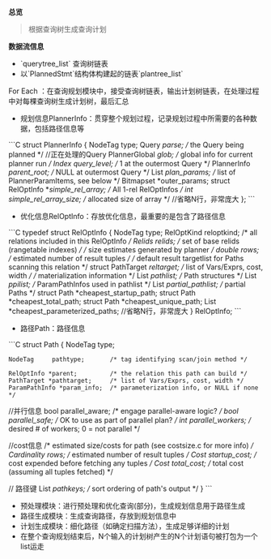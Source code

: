 **总览**

> 根据查询树生成查询计划

**数据流信息**

- \`querytree_list\` 查询树链表
- 以\`PlannedStmt\`结构体构建起的链表\`plantree_list\`

For Each ：在查询规划模块中，接受查询树链表，输出计划树链表，在处理过程中对每棵查询树生成计划树，最后汇总

- 规划信息PlannerInfo：贯穿整个规划过程，记录规划过程中所需要的各种数据，包括路径信息等

\`\`\`C
struct PlannerInfo
{
    NodeTag     type;
    Query      *parse;          /* the Query being planned */ //正在处理的Query
    PlannerGlobal *glob;        /* global info for current planner run */
    Index       query_level;    /* 1 at the outermost Query */
    PlannerInfo *parent_root;   /* NULL at outermost Query */
    List      *plan_params;    /* list of PlannerParamItems, see below */
    Bitmapset  *outer_params;
    struct RelOptInfo **simple_rel_array;   /* All 1-rel RelOptInfos */ 
    int         simple_rel_array_size;  /* allocated size of array */
    //省略N行，非常庞大
};
\`\`\`

- 优化信息RelOptInfo：存放优化信息，最重要的是包含了路径信息

\`\`\`C
typedef struct RelOptInfo
{
        NodeTag                type;
        RelOptKind        reloptkind;
        /* all relations included in this RelOptInfo */
        Relids                relids;                        /* set of base relids (rangetable indexes) */
        /* size estimates generated by planner */
        double                rows;                        /* estimated number of result tuples */
        /* default result targetlist for Paths scanning this relation */
        struct PathTarget *reltarget;        /* list of Vars/Exprs, cost, width */
        /* materialization information */
        List           *pathlist;                /* Path structures */
        List           *ppilist;                /* ParamPathInfos used in pathlist */
        List           *partial_pathlist;        /* partial Paths */
        struct Path *cheapest_startup_path;
        struct Path *cheapest_total_path;
        struct Path *cheapest_unique_path;
        List           *cheapest_parameterized_paths;
        //省略N行，非常庞大
} RelOptInfo;
\`\`\`

- 路径Path：路径信息

\`\`\`C
struct Path
{
    NodeTag     type;

    NodeTag     pathtype;       /* tag identifying scan/join method */

    RelOptInfo *parent;         /* the relation this path can build */
    PathTarget *pathtarget;     /* list of Vars/Exprs, cost, width */
    ParamPathInfo *param_info;  /* parameterization info, or NULL if none */

//并行信息
    bool        parallel_aware; /* engage parallel-aware logic? */
    bool        parallel_safe;  /* OK to use as part of parallel plan? */
    int         parallel_workers;   /* desired # of workers; 0 = not parallel */

//cost信息
    /* estimated size/costs for path (see costsize.c for more info) */
    Cardinality rows;           /* estimated number of result tuples */
    Cost        startup_cost;   /* cost expended before fetching any tuples */
    Cost        total_cost;     /* total cost (assuming all tuples fetched) */

// 路径键
    List       *pathkeys;       /* sort ordering of path's output */
}
\`\`\`

- 预处理模块：进行预处理和优化查询(部分)，生成规划信息用于路径生成
- 路径生成模块：生成查询路径，存放到规划信息中
- 计划生成模块：细化路径（如确定扫描方法），生成足够详细的计划
- 在整个查询规划结束后，N个输入的计划树产生的N个计划语句被打包为一个list运走